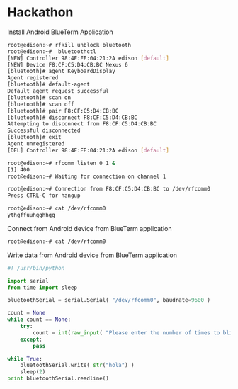# Hackathon

Install Android BlueTerm Application 

```sh
root@edison:~# rfkill unblock bluetooth
root@edison:~#  bluetoothctl
[NEW] Controller 98:4F:EE:04:21:2A edison [default]
[NEW] Device F8:CF:C5:D4:CB:BC Nexus 6
[bluetooth]# agent KeyboardDisplay
Agent registered
[bluetooth]# default-agent
Default agent request successful
[bluetooth]# scan on
[bluetooth]# scan off
[bluetooth]# pair F8:CF:C5:D4:CB:BC
[bluetooth]# disconnect F8:CF:C5:D4:CB:BC
Attempting to disconnect from F8:CF:C5:D4:CB:BC
Successful disconnected
[bluetooth]# exit
Agent unregistered
[DEL] Controller 98:4F:EE:04:21:2A edison [default]
```

```sh
root@edison:~# rfcomm listen 0 1 &
[1] 400
root@edison:~# Waiting for connection on channel 1

root@edison:~# Connection from F8:CF:C5:D4:CB:BC to /dev/rfcomm0
Press CTRL-C for hangup

root@edison:~# cat /dev/rfcomm0
ythgffuuhgghhgg
```

Connect from Android device from BlueTerm application

```sh
root@edison:~# cat /dev/rfcomm0
```

Write data from Android device from BlueTerm application

```python
#! /usr/bin/python

import serial
from time import sleep

bluetoothSerial = serial.Serial( "/dev/rfcomm0", baudrate=9600 )

count = None
while count == None:
    try:
        count = int(raw_input( "Please enter the number of times to blink the LED" ))
    except:
        pass

while True:
    bluetoothSerial.write( str("hola") )
    sleep(2)
print bluetoothSerial.readline()
```
